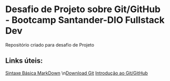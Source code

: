 # Desafio de Projeto sobre Git/GitHub - Bootcamp Santander-DIO Fullstack Dev
Repositório criado para desafio de Projeto

## Links úteis:
[Sintaxe Básica MarkDown](https://www.markdownguide.org/basic-syntax/)
\n[Download Git](https://git-scm.com/downloads)
[Introdução ao Git/GitHub](https://web.dio.me/course/introducao-ao-git-e-ao-github/learning/75b9fe49-6ed4-4480-83a7-7e37fc356aa9/?back=/home)

